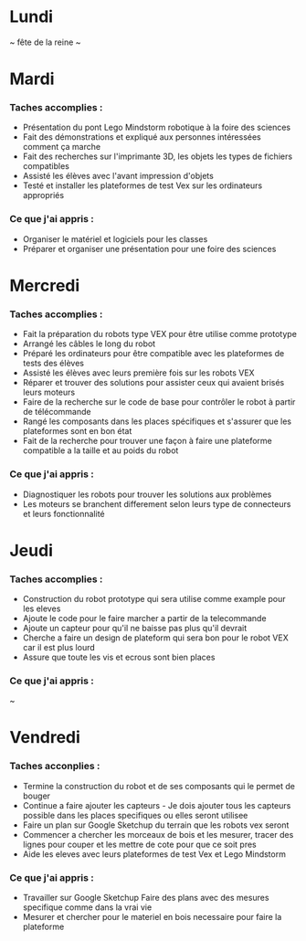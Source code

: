# Lundi 
~ fête de la reine ~

# Mardi 
### Taches accomplies : 
   * Présentation du pont Lego Mindstorm robotique à la foire des sciences
   * Fait des démonstrations et expliqué aux personnes intéressées comment ça marche
   * Fait des recherches sur l'imprimante 3D, les objets les types de fichiers compatibles
   * Assisté les élèves avec l'avant impression d'objets 
   * Testé et installer les plateformes de test Vex sur les ordinateurs appropriés 
### Ce que j'ai appris : 
   * Organiser le matériel et logiciels pour les classes 
   * Préparer et organiser une présentation pour une foire des sciences 
# Mercredi
### Taches accomplies : 
   * Fait la préparation du robots type VEX pour être utilise comme prototype 
   * Arrangé les câbles le long du robot 
   * Préparé les ordinateurs pour être compatible avec les plateformes de tests des élèves 
   * Assisté les élèves avec leurs première fois sur les robots VEX 
   * Réparer et trouver des solutions pour assister ceux qui avaient brisés leurs moteurs 
   * Faire de la recherche sur le code de base pour contrôler le robot à partir de télécommande 
   * Rangé les composants dans les places spécifiques et s'assurer que les plateformes sont en bon état
   * Fait de la recherche pour trouver une façon à faire une plateforme compatible a la taille et au poids du robot
### Ce que j'ai appris : 
   * Diagnostiquer les robots pour trouver les solutions aux problèmes
   * Les moteurs se branchent differement selon leurs type de connecteurs et leurs fonctionnalité
# Jeudi
### Taches accomplies : 
   * Construction du robot prototype qui sera utilise comme example pour les eleves
   * Ajoute le code pour le faire marcher a partir de la telecommande 
   * Ajoute un capteur pour qu'il ne baisse pas plus qu'il devrait
   * Cherche a faire un design de plateform qui sera bon pour le robot VEX car il est plus lourd
   * Assure que toute les vis et ecrous sont bien places 
### Ce que j'ai appris : 
   ~ 
# Vendredi
### Taches acconplies :
   * Termine la construction du robot et de ses composants qui le permet de bouger 
   * Continue a faire ajouter les capteurs - Je dois ajouter tous les capteurs possible dans les places specifiques ou elles seront utilisee
   * Faire un plan sur Google Sketchup du terrain que les robots vex seront 
   * Commencer a chercher les morceaux de bois et les mesurer, tracer des lignes pour couper et les mettre de cote pour que ce soit pres
   * Aide les eleves avec leurs plateformes de test Vex et Lego Mindstorm
### Ce que j'ai appris :
   * Travailler sur Google Sketchup Faire des plans avec des mesures specifique comme dans la vrai vie 
   * Mesurer et chercher pour le materiel en bois necessaire pour faire la plateforme
